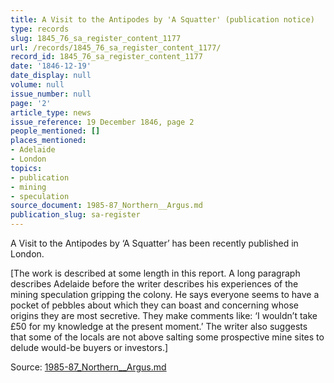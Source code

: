 ```yaml
---
title: A Visit to the Antipodes by 'A Squatter' (publication notice)
type: records
slug: 1845_76_sa_register_content_1177
url: /records/1845_76_sa_register_content_1177/
record_id: 1845_76_sa_register_content_1177
date: '1846-12-19'
date_display: null
volume: null
issue_number: null
page: '2'
article_type: news
issue_reference: 19 December 1846, page 2
people_mentioned: []
places_mentioned:
- Adelaide
- London
topics:
- publication
- mining
- speculation
source_document: 1985-87_Northern__Argus.md
publication_slug: sa-register
---
```


A Visit to the Antipodes by ‘A Squatter’ has been recently published in London.

[The work is described at some length in this report.  A long paragraph describes Adelaide before the writer describes his experiences of the mining speculation gripping the colony.  He says everyone seems to have a pocket of pebbles about which they can boast and concerning whose origins they are most secretive.  They make comments like: ‘I wouldn’t take £50 for my knowledge at the present moment.’  The writer also suggests that some of the locals are not above salting some prospective mine sites to delude would-be buyers or investors.]

Source: [1985-87_Northern__Argus.md](/downloads/markdown/1985-87_Northern__Argus.md)
